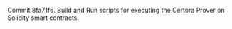 Commit 8fa71f6.                    Build and Run scripts for executing the Certora Prover on Solidity smart contracts.